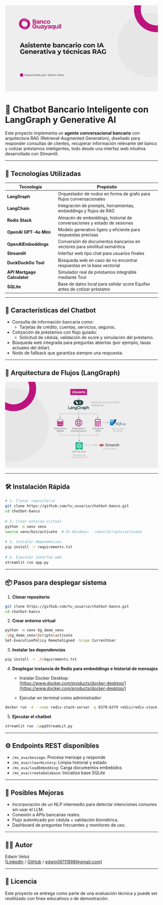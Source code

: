 ![cover](/images/cover.jpg)

# 💬 Chatbot Bancario Inteligente con LangGraph y Generative AI

Este proyecto implementa un **agente conversacional bancario** con arquitectura RAG (Retrieval-Augmented Generation), diseñado para responder consultas de clientes, recuperar información relevante del banco y cotizar préstamos inteligentes, todo desde una interfaz web intuitiva desarrollada con Streamlit.

---

## 🚀 Tecnologías Utilizadas

| Tecnología                    | Propósito                                                                 |
|------------------------------|--------------------------------------------------------------------------|
| **LangGraph**                | Orquestador de nodos en forma de grafo para flujos conversacionales      |
| **LangChain**                | Integración de prompts, herramientas, embeddings y flujos de RAG         |
| **Redis Stack**              | Almacén de embeddings, historial de conversaciones y estado de sesiones  |
| **OpenAI GPT-4o Mini**       | Modelo generativo ligero y eficiente para respuestas precisas            |
| **OpenAIEmbeddings**         | Conversión de documentos bancarios en vectores para similitud semántica  |
| **Streamlit**                | Interfaz web tipo chat para usuarios finales                              |
| **DuckDuckGo Tool**          | Búsqueda web en caso de no encontrar respuestas en la base vectorial     |
| **API Mortgage Calculator**  | Simulador real de préstamos integrable mediante Tool                     |
| **SQLite**                   | Base de datos local para validar score Equifax antes de cotizar préstamo |

---

## 🎯 Características del Chatbot

- Consulta de información bancaria como:
  - Tarjetas de crédito, cuentas, servicios, seguros.
- Cotización de préstamos con flujo guiado:
  - Solicitud de cédula, validación de score y simulación del préstamo.
- Búsqueda web integrada para preguntas abiertas (por ejemplo, tasas actuales del dólar).
- Nodo de fallback que garantiza siempre una respuesta.

---

## 🧠 Arquitectura de Flujos (LangGraph)

![diagrama](/images/diagrama.jpg)

---

## 🛠 Instalación Rápida

```bash
# 1. Clonar repositorio
git clone https://github.com/tu_usuario/chatbot-banco.git
cd chatbot-banco

# 2. Crear entorno virtual
python -m venv venv
source venv/bin/activate  # En Windows: .\venv\Scripts\activate

# 3. Instalar dependencias
pip install -r requirements.txt

# 4. Ejecutar interfaz web
streamlit run app.py
```

---

## 📦 Pasos para desplegar sistema

1. **Clonar repositorio**

```bash
git clone https://github.com/tu_usuario/chatbot-banco.git
cd chatbot-banco
```

2. **Crear entorno virtual**

```bash
python -m venv bg_demo_venv
.\bg_demo_venv\Scripts\activate
Set-ExecutionPolicy RemoteSigned -Scope CurrentUser
```

3. **Instalar las dependencias**

```bash
pip install -r .\requirements.txt
```

4. **Desplegar instancia de Redis para embeddings e historial de mensajes**

   - Instalar Docker Desktop:  
     [https://www.docker.com/products/docker-desktop/](https://www.docker.com/products/docker-desktop/)

   - Ejecutar en terminal como administrador:

```bash
docker run -d --name redis-stack-server -p 6379:6379 redis/redis-stack-server:latest
```

5. **Ejecutar el chatbot**

```bash
streamlit run .\appStreamLit.py
```

---

## ⚙️ Endpoints REST disponibles

- `/ms_eva/message`: Procesa mensaje y responde  
- `/ms_eva/clearHistory`: Limpia historial y estado  
- `/ms_eva/loadEmbedding`: Carga documentos embebidos  
- `/ms_eva/createDatabase`: Inicializa base SQLite  

---

## 🔮 Posibles Mejoras

- Incorporación de un NLP intermedio para detectar intenciones comunes sin usar el LLM.  
- Conexión a APIs bancarias reales.  
- Flujo autenticado por cédula + validación biométrica.  
- Dashboard de preguntas frecuentes y monitoreo de uso.  

---

## 👨‍💻 Autor

Edwin Veloz  
[[LinkedIn](https://www.linkedin.com/in/edwin-veloz-2153a9137/) / [GitHub](https://github.com/edwin06111998) / edwin06111998@gmail.com]

---

## 📄 Licencia

Este proyecto se entrega como parte de una evaluación técnica y puede ser reutilizado con fines educativos o de demostración.